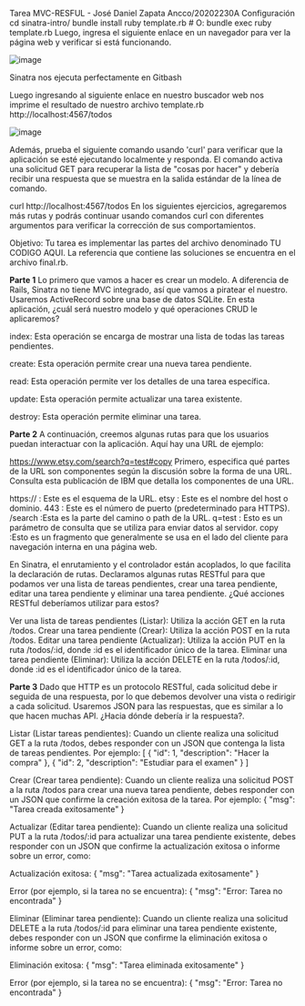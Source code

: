 Tarea MVC-RESFUL - José Daniel Zapata Ancco/20202230A
Configuración
  cd sinatra-intro/
  bundle install
  ruby template.rb # O: bundle exec ruby template.rb
Luego, ingresa el siguiente enlace en un navegador para ver la página web y verificar si está funcionando.

![image](https://github.com/Josezapat/CC3S2/assets/90808325/c9ae4f1f-b902-4e45-b882-a0db483c0410)

Sinatra nos ejecuta perfectamente en Gitbash

Luego ingresando al siguiente enlace en nuestro buscador web nos imprime el resultado de nuestro archivo template.rb
  http://localhost:4567/todos
  
![image](https://github.com/Josezapat/CC3S2/assets/90808325/4b117da2-7c86-41d6-8fbb-e5d2d5bdd299)


Además, prueba el siguiente comando usando 'curl' para verificar que la aplicación se esté ejecutando localmente y responda. El comando activa una solicitud GET para recuperar la lista de "cosas por hacer" y debería recibir una respuesta que se muestra en la salida estándar de la línea de comando.

  curl http://localhost:4567/todos
En los siguientes ejercicios, agregaremos más rutas y podrás continuar usando comandos curl con diferentes argumentos para verificar la corrección de sus comportamientos.

Objetivo: Tu tarea es implementar las partes del archivo denominado TU CODIGO AQUI. La referencia que contiene las soluciones se encuentra en el archivo final.rb.

**Parte 1**
Lo primero que vamos a hacer es crear un modelo. A diferencia de Rails, Sinatra no tiene MVC integrado, así que vamos a piratear el nuestro. Usaremos ActiveRecord sobre una base de datos SQLite. En esta aplicación, ¿cuál será nuestro modelo y qué operaciones CRUD le aplicaremos?

index: Esta operación se encarga de mostrar una lista de todas las tareas pendientes. 

create: Esta operación permite crear una nueva tarea pendiente.

read: Esta operación permite ver los detalles de una tarea específica. 

update: Esta operación permite actualizar una tarea existente. 

destroy: Esta operación permite eliminar una tarea. 

**Parte 2**
A continuación, creemos algunas rutas para que los usuarios puedan interactuar con la aplicación. Aquí hay una URL de ejemplo:

  https://www.etsy.com/search?q=test#copy
Primero, especifica qué partes de la URL son componentes según la discusión sobre la forma de una URL. Consulta esta publicación de IBM que detalla los componentes de una URL.

https:// : Este es el esquema de la URL.
etsy : Este es el nombre del host o dominio.
443 : Este es el número de puerto (predeterminado para HTTPS).
/search :Esta es la parte del camino o path de la URL.
q=test : Esto es un parámetro de consulta que se utiliza para enviar datos al servidor.
copy :Esto es un fragmento que generalmente se usa en el lado del cliente para navegación interna en una página web.

En Sinatra, el enrutamiento y el controlador están acoplados, lo que facilita la declaración de rutas. Declaramos algunas rutas RESTful para que podamos ver una lista de tareas pendientes, crear una tarea pendiente, editar una tarea pendiente y eliminar una tarea pendiente. ¿Qué acciones RESTful deberíamos utilizar para estos?

Ver una lista de tareas pendientes (Listar): Utiliza la acción GET en la ruta /todos.
Crear una tarea pendiente (Crear): Utiliza la acción POST en la ruta /todos.
Editar una tarea pendiente (Actualizar): Utiliza la acción PUT en la ruta /todos/:id, donde :id es el identificador único de la tarea.
Eliminar una tarea pendiente (Eliminar): Utiliza la acción DELETE en la ruta /todos/:id, donde :id es el identificador único de la tarea.

**Parte 3**
Dado que HTTP es un protocolo RESTful, cada solicitud debe ir seguida de una respuesta, por lo que debemos devolver una vista o redirigir a cada solicitud. Usaremos JSON para las respuestas, que es similar a lo que hacen muchas API. ¿Hacia dónde debería ir la respuesta?.

Listar (Listar tareas pendientes): Cuando un cliente realiza una solicitud GET a la ruta /todos, debes responder con un JSON que contenga la lista de tareas pendientes. Por ejemplo:
[
  { "id": 1, "description": "Hacer la compra" },
  { "id": 2, "description": "Estudiar para el examen" }
]

Crear (Crear tarea pendiente): Cuando un cliente realiza una solicitud POST a la ruta /todos para crear una nueva tarea pendiente, debes responder con un JSON que confirme la creación exitosa de la tarea. Por ejemplo:
{ "msg": "Tarea creada exitosamente" }

Actualizar (Editar tarea pendiente): Cuando un cliente realiza una solicitud PUT a la ruta /todos/:id para actualizar una tarea pendiente existente, debes responder con un JSON que confirme la actualización exitosa o informe sobre un error, como:

Actualización exitosa:
{ "msg": "Tarea actualizada exitosamente" }

Error (por ejemplo, si la tarea no se encuentra):
{ "msg": "Error: Tarea no encontrada" }

Eliminar (Eliminar tarea pendiente): Cuando un cliente realiza una solicitud DELETE a la ruta /todos/:id para eliminar una tarea pendiente existente, debes responder con un JSON que confirme la eliminación exitosa o informe sobre un error, como:

Eliminación exitosa:
{ "msg": "Tarea eliminada exitosamente" }

Error (por ejemplo, si la tarea no se encuentra):
{ "msg": "Error: Tarea no encontrada" }

